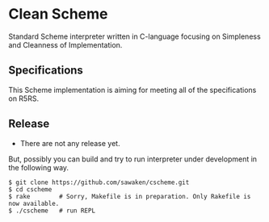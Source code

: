 Clean Scheme
============
Standard Scheme interpreter written in C-language focusing on Simpleness and Cleanness of Implementation.


Specifications
--------------
This Scheme implementation is aiming for meeting all of the specifications on R5RS.


Release
-------
* There are not any release yet.

But, possibly you can build and try to run interpreter under development in the following way.

    $ git clone https://github.com/sawaken/cscheme.git
    $ cd cscheme
    $ rake        # Sorry, Makefile is in preparation. Only Rakefile is now available.
    $ ./cscheme   # run REPL









